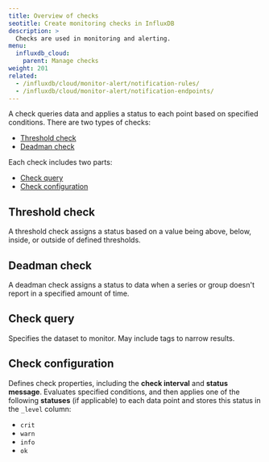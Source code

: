 ```yaml
---
title: Overview of checks
seotitle: Create monitoring checks in InfluxDB
description: >
  Checks are used in monitoring and alerting.
menu:
  influxdb_cloud:
    parent: Manage checks
weight: 201
related:
  - /influxdb/cloud/monitor-alert/notification-rules/
  - /influxdb/cloud/monitor-alert/notification-endpoints/
---
```


A check queries data and applies a status to each point based on specified conditions. There are two types of checks:
- [Threshold check](#threshold-check)
- [Deadman check](#deadman-check)

Each check includes two parts:
- [Check query](#check-query)
- [Check configuration](#check-configuration)

## Threshold check

A threshold check assigns a status based on a value being above, below,
inside, or outside of defined thresholds.

## Deadman check

A deadman check assigns a status to data when a series or group doesn't report
in a specified amount of time.

## Check query

Specifies the dataset to monitor. May include tags to narrow results.

## Check configuration

Defines check properties, including the **check interval** and **status message**. Evaluates specified conditions, and then applies one of the following **statuses** (if applicable) to each data point and stores this status in the `_level` column:

 - `crit`
 - `warn`
 - `info`
 - `ok`
